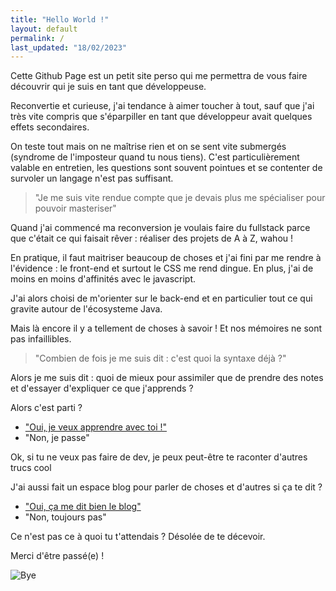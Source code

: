 ```yaml
---
title: "Hello World !"
layout: default
permalink: /
last_updated: "18/02/2023"
---
```


Cette Github Page est un petit site perso qui me permettra de vous faire découvrir qui je suis en tant que développeuse.

Reconvertie et curieuse, j'ai tendance à aimer toucher à tout, sauf que j'ai très vite compris que s'éparpiller en tant que développeur avait quelques effets secondaires.

On teste tout mais on ne maîtrise rien et on se sent vite submergés (syndrome de l'imposteur quand tu nous tiens). C'est particulièrement valable en entretien, les questions sont souvent pointues et se contenter de survoler un langage n'est pas suffisant. 

> "Je me suis vite rendue compte que je devais plus me spécialiser pour pouvoir masteriser"

Quand j'ai commencé ma reconversion je voulais faire du <span class="keywords">fullstack</span> parce que c'était ce qui faisait rêver : réaliser des projets de A à Z, wahou ! 

En pratique, il faut maitriser beaucoup de choses et j'ai fini par me rendre à l'évidence : le front-end et surtout le <span class="keywords">CSS</span> me rend dingue. En plus, j'ai de moins en moins d'affinités avec le javascript.

J'ai alors choisi de m'orienter sur le back-end et en particulier tout ce qui gravite autour de l'écosysteme <span class="keywords">Java</span>.

Mais là encore il y a tellement de choses à savoir ! Et nos mémoires ne sont pas infaillibles. 

> "Combien de fois je me suis dit : c'est quoi la syntaxe déjà ?"

Alors je me suis dit : quoi de mieux pour assimiler que de prendre des notes et d'essayer d'expliquer ce que j'apprends ?

Alors c'est parti ?

- ["Oui, je veux apprendre avec toi !"](/notes)
- "Non, je passe"

Ok, si tu ne veux pas faire de dev, je peux peut-être te raconter d'autres trucs cool

J'ai aussi fait un espace blog pour parler de choses et d'autres si ça te dit ?

- ["Oui, ça me dit bien le blog"](/blog)
- "Non, toujours pas"

Ce n'est pas ce à quoi tu t'attendais ? Désolée de te décevoir.

Merci d'être passé(e) !

![Bye](https://media4.giphy.com/media/fWgQH01z4rjwrZckyM/giphy.gif?cid=ecf05e473o6r3en86t1p2slv0v6x5sqcpuss1x7scy9mt68a&rid=giphy.gif
"Bye")
